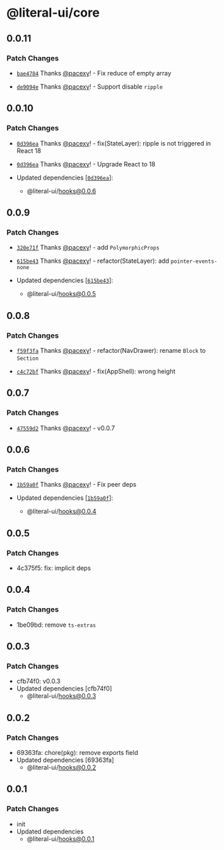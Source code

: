 # @literal-ui/core

## 0.0.11

### Patch Changes

- [`bae4784`](https://github.com/literal-ui/literal-ui/commit/bae47843535c48b2a8fa27e99c7088f470403639) Thanks [@pacexy](https://github.com/pacexy)! - Fix reduce of empty array

* [`de9094e`](https://github.com/literal-ui/literal-ui/commit/de9094e52625edbae7ead41221ba1e5d8e67f17e) Thanks [@pacexy](https://github.com/pacexy)! - Support disable `ripple`

## 0.0.10

### Patch Changes

- [`0d396ea`](https://github.com/literal-ui/literal-ui/commit/0d396eac88c7afcc9da7bbfb25847a618c5eed0e) Thanks [@pacexy](https://github.com/pacexy)! - fix(StateLayer): ripple is not triggered in React 18

* [`0d396ea`](https://github.com/literal-ui/literal-ui/commit/0d396eac88c7afcc9da7bbfb25847a618c5eed0e) Thanks [@pacexy](https://github.com/pacexy)! - Upgrade React to 18

* Updated dependencies [[`0d396ea`](https://github.com/literal-ui/literal-ui/commit/0d396eac88c7afcc9da7bbfb25847a618c5eed0e)]:
  - @literal-ui/hooks@0.0.6

## 0.0.9

### Patch Changes

- [`320e71f`](https://github.com/literal-ui/literal-ui/commit/320e71fa4660d6a83090a6eca7f2e9fff846933c) Thanks [@pacexy](https://github.com/pacexy)! - add `PolymorphicProps`

* [`615be43`](https://github.com/literal-ui/literal-ui/commit/615be43b72bc81ddfd981ec9b3517f0bdac1963d) Thanks [@pacexy](https://github.com/pacexy)! - refactor(StateLayer): add `pointer-events-none`

* Updated dependencies [[`615be43`](https://github.com/literal-ui/literal-ui/commit/615be43b72bc81ddfd981ec9b3517f0bdac1963d)]:
  - @literal-ui/hooks@0.0.5

## 0.0.8

### Patch Changes

- [`f59f3fa`](https://github.com/literal-ui/literal-ui/commit/f59f3fa99b770bd9c81c18e84abb3a18f101fcee) Thanks [@pacexy](https://github.com/pacexy)! - refactor(NavDrawer): rename `Block` to `Section`

* [`c4c72bf`](https://github.com/literal-ui/literal-ui/commit/c4c72bf056a7fde844625a2131e4ab0c8f280ab0) Thanks [@pacexy](https://github.com/pacexy)! - fix(AppShell): wrong height

## 0.0.7

### Patch Changes

- [`47559d2`](https://github.com/literal-ui/literal-ui/commit/47559d2427140e11ddc9f160c7ebd0a5ae987861) Thanks [@pacexy](https://github.com/pacexy)! - v0.0.7

## 0.0.6

### Patch Changes

- [`1b59a0f`](https://github.com/literal-ui/literal-ui/commit/1b59a0f6e35c64990158727b4b9847d169228744) Thanks [@pacexy](https://github.com/pacexy)! - Fix peer deps

- Updated dependencies [[`1b59a0f`](https://github.com/literal-ui/literal-ui/commit/1b59a0f6e35c64990158727b4b9847d169228744)]:
  - @literal-ui/hooks@0.0.4

## 0.0.5

### Patch Changes

- 4c375f5: fix: implicit deps

## 0.0.4

### Patch Changes

- 1be09bd: remove `ts-extras`

## 0.0.3

### Patch Changes

- cfb74f0: v0.0.3
- Updated dependencies [cfb74f0]
  - @literal-ui/hooks@0.0.3

## 0.0.2

### Patch Changes

- 69363fa: chore(pkg): remove exports field
- Updated dependencies [69363fa]
  - @literal-ui/hooks@0.0.2

## 0.0.1

### Patch Changes

- init
- Updated dependencies
  - @literal-ui/hooks@0.0.1
